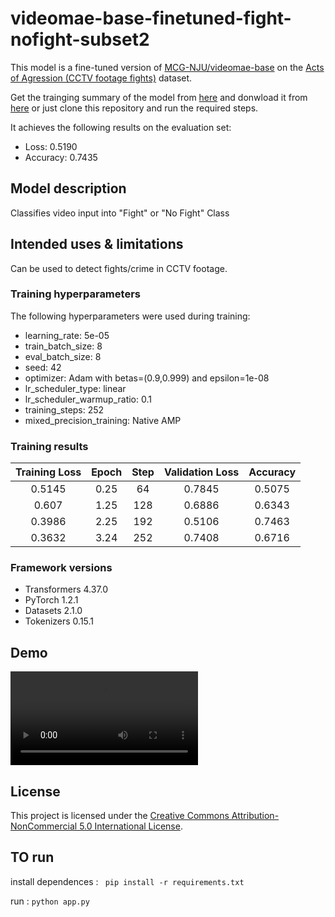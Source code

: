 # videomae-base-finetuned-fight-nofight-subset2


This model is a fine-tuned version of [MCG-NJU/videomae-base](https://huggingface.co/MCG-NJU/videomae-base) on the [Acts of Agression (CCTV footage fights)](https://huggingface.co/datasets/Pinwheel/ActsOfAgression) dataset.


Get the trainging summary of the model from [here](https://wandb.ai/dumbal/huggingface/runs/hxktifdo?workspace=user-dumbal) and donwload it from [here](https://huggingface.co/archit11/videomae-base-finetuned-fight-nofight-subset2) or just clone this repository and run the required steps.

It achieves the following results on the evaluation set:
- Loss: 0.5190
- Accuracy: 0.7435

## Model description

Classifies video input into "Fight" or "No Fight" Class

## Intended uses & limitations

Can be used to detect fights/crime in CCTV footage.

### Training hyperparameters

The following hyperparameters were used during training:
- learning_rate: 5e-05
- train_batch_size: 8
- eval_batch_size: 8
- seed: 42
- optimizer: Adam with betas=(0.9,0.999) and epsilon=1e-08
- lr_scheduler_type: linear
- lr_scheduler_warmup_ratio: 0.1
- training_steps: 252
- mixed_precision_training: Native AMP

### Training results

| Training Loss | Epoch | Step | Validation Loss | Accuracy |
|:-------------:|:-----:|:----:|:---------------:|:--------:|
| 0.5145        | 0.25  | 64   | 0.7845           | 0.5075   |
| 0.607         | 1.25  | 128  | 0.6886           | 0.6343   |
| 0.3986        | 2.25  | 192  | 0.5106           | 0.7463   |
| 0.3632        | 3.24  | 252  | 0.7408           | 0.6716   |

### Framework versions

- Transformers 4.37.0
- PyTorch 1.2.1
- Datasets 2.1.0
- Tokenizers 0.15.1

## Demo

![Video Demo](./media/demo_vid.mp4)

## License


This project is licensed under the [Creative Commons Attribution-NonCommercial 5.0 International License](https://creativecommons.org/licenses/by-nc/4.0/).


## TO run 
 install dependences :
`` pip install -r requirements.txt``

 run :
```python app.py```


